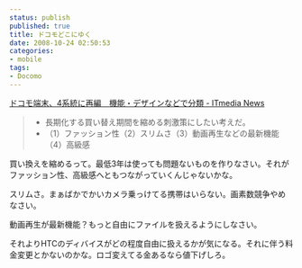 ```yaml
---
status: publish
published: true
title: ドコモどこにゆく
date: 2008-10-24 02:50:53
categories:
- mobile
tags:
- Docomo
---
```

<a href="http://www.itmedia.co.jp/news/articles/0810/15/news042.html">ドコモ端末、4系統に再編　機能・デザインなどで分類 - ITmedia News</a>
<blockquote>
<ul>
	<li>長期化する買い替え期間を縮める刺激策にしたい考えだ。</li>
	<li>（1）ファッション性（2）スリムさ（3）動画再生などの最新機能（4）高級感</li>
</ul>
</blockquote>
買い換えを縮めるって。最低3年は使っても問題ないものを作りなさい。それがファッション性、高級感へともつながっていくんじゃないかな。

スリムさ。まぁばかでかいカメラ乗っけてる携帯はいらない。画素数競争やめなさい。

動画再生が最新機能？もっと自由にファイルを扱えるようにしなさい。

それよりHTCのディバイスがどの程度自由に扱えるかが気になる。それに伴う料金変更とかないのかな。ロゴ変えてる金あるなら値下げしろ。

